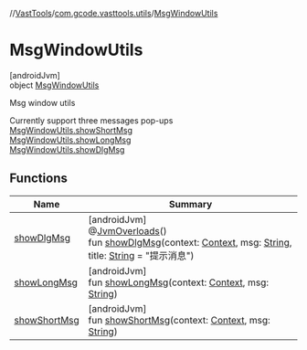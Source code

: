 //[VastTools](../../../index.md)/[com.gcode.vasttools.utils](../index.md)/[MsgWindowUtils](index.md)

# MsgWindowUtils

[androidJvm]\
object [MsgWindowUtils](index.md)

Msg window utils

Currently support three messages pop-ups [MsgWindowUtils.showShortMsg](show-short-msg.md)<br/>[MsgWindowUtils.showLongMsg](show-long-msg.md)<br/>[MsgWindowUtils.showDlgMsg](show-dlg-msg.md)

## Functions

| Name | Summary |
|---|---|
| [showDlgMsg](show-dlg-msg.md) | [androidJvm]<br>@[JvmOverloads](https://kotlinlang.org/api/latest/jvm/stdlib/kotlin.jvm/-jvm-overloads/index.html)()<br>fun [showDlgMsg](show-dlg-msg.md)(context: [Context](https://developer.android.com/reference/kotlin/android/content/Context.html), msg: [String](https://kotlinlang.org/api/latest/jvm/stdlib/kotlin/-string/index.html), title: [String](https://kotlinlang.org/api/latest/jvm/stdlib/kotlin/-string/index.html) = "提示消息") |
| [showLongMsg](show-long-msg.md) | [androidJvm]<br>fun [showLongMsg](show-long-msg.md)(context: [Context](https://developer.android.com/reference/kotlin/android/content/Context.html), msg: [String](https://kotlinlang.org/api/latest/jvm/stdlib/kotlin/-string/index.html)) |
| [showShortMsg](show-short-msg.md) | [androidJvm]<br>fun [showShortMsg](show-short-msg.md)(context: [Context](https://developer.android.com/reference/kotlin/android/content/Context.html), msg: [String](https://kotlinlang.org/api/latest/jvm/stdlib/kotlin/-string/index.html)) |
